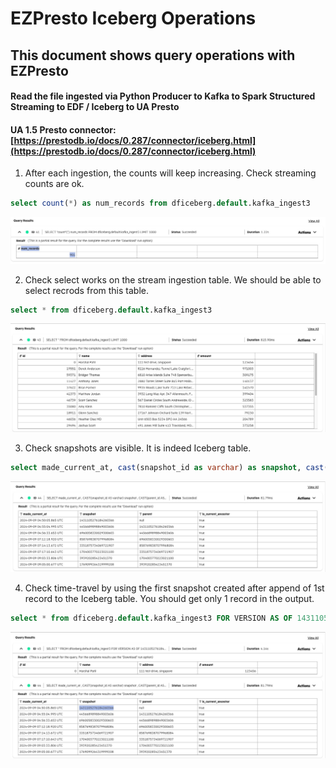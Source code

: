 # EZPresto Iceberg Operations
## This document shows query operations with EZPresto 
#### Read the file ingested via Python Producer to Kafka to Spark Structured Streaming to EDF / Iceberg to UA Presto
#### UA 1.5 Presto connector: [https://prestodb.io/docs/0.287/connector/iceberg.html](https://prestodb.io/docs/0.287/connector/iceberg.html)

1) After each ingestion, the counts will keep increasing. Check streaming counts are ok. 


```sql
select count(*) as num_records from dficeberg.default.kafka_ingest3
```

![Counts](images/iceberg_counts.jpg)

2) Check select works on the stream ingestion table. We should be able to select recrods from this table.

```sql
select * from dficeberg.default.kafka_ingest3
```

![Select](images/iceberg_select.jpg)

3) Check snapshots are visible. It is indeed Iceberg table.

```sql
select made_current_at, cast(snapshot_id as varchar) as snapshot, cast(parent_id as varchar) as parent, is_current_ancestor from dficeberg.default."kafka_ingest3$history"
```

![Snapshots](images/iceberg_snapshots.jpg)

4) Check time-travel by using the first snapshot created after append of 1st record to the Iceberg table. You should get only 1 record in the output.

```sql
select * from dficeberg.default.kafka_ingest3 FOR VERSION AS OF 1431105276184260366
```

![Time Travel](images/iceberg_timetravel.jpg)
